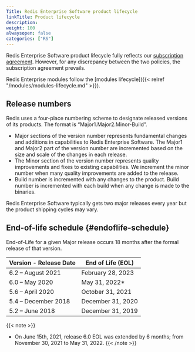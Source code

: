 ```yaml
---
Title: Redis Enterprise Software product lifecycle
linkTitle: Product lifecycle
description:
weight: 100
alwaysopen: false
categories: ["RS"]
---
```

Redis Enterprise Software product lifecycle fully reflects our [subscription agreement](https://redislabs.com/wp-content/uploads/2019/11/redis-enterprise-software-subscription-agreement.pdf).
However, for any discrepancy between the two policies, the subscription agreement prevails.

Redis Enterprise modules follow the [modules lifecycle]({{< relref "/modules/modules-lifecycle.md" >}}).

## Release numbers

Redis uses a four-place numbering scheme to designate released versions of its products.
The format is “Major1.Major2.Minor-Build”.

- Major sections of the version number represents fundamental changes and additions in
    capabilities to Redis  Enterprise Software. The Major1 and Major2 part of the
    version number are incremented based on the size and scale of the changes in each
    release.
- The Minor section of the version number represents quality improvements and fixes to
    existing capabilities. We increment the minor number when many quality improvements
    are added to the release.
- Build number is incremented with any changes to the product. Build number is
    incremented with each build when any change is made to the binaries.

Redis Enterprise Software typically gets two major releases every year but the product shipping cycles may vary.

## End-of-life schedule {#endoflife-schedule}

End-of-Life for a given Major release occurs 18 months after the formal release of
that version.

| Version - Release Date | End of Life (EOL)  |
| ----------------------------------------- | ------------------ |
| 6.2 – August 2021                         | February 28, 2023  |
| 6.0 – May 2020                            | May 31, 2022*  |
| 5.6 – April 2020                          | October 31, 2021  |
| 5.4 – December 2018                       | December 31, 2020  |
| 5.2 – June 2018                           | December 31, 2019  |

 {{< note >}}
 * On June 15th, 2021, release 6.0 EOL was extended by 6 months; from November 30, 2021 to May 31, 2022.
{{< /note >}}
